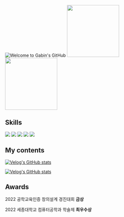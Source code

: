 <!DOCTYPE html>
<html lang="en">
<head>
    <meta charset="UTF-8">
    <meta name="viewport" content="width=device-width, initial-scale=1.0">
    <img src="https://capsule-render.vercel.app/api?type=transparent&color=auto&height=120&section=header&text=Welcome%20to%20Gabin's%20GitHub😋&render&fontSize=50&fontColor=black&animation=twinkling&fontAlign=50&fontAlignY=50" alt="Welcome to Gabin's GitHub">
</head>

<body>
  <img src="https://github-readme-stats.vercel.app/api?username=gabean13&theme=vue&show_icons=true" height="170"/>

  <img src="https://github-readme-stats.vercel.app/api/top-langs/?username=gabean13&exclude_repo=dkssud8150.github.io&layout=compact&theme=vue" height="170"/>



<div>
<h2> Skills </h2>
<span>
    <img src="https://img.shields.io/badge/spring-6DB33F?style=for-the-badge&logo=spring&logoColor=white">
  </a>
</span>
<span>
    <img src="https://img.shields.io/badge/springBoot-6DB33F?style=for-the-badge&logo=springboot&logoColor=white">
  </a>
</span>
<span>
    <img src="https://img.shields.io/badge/JAVA-007396?style=for-the-badge&logo=java&logoColor=white">
  </a>
</span>
<span>
    <img src="https://img.shields.io/badge/mysql-4479A1?style=for-the-badge&logo=mysql&logoColor=white">
  </a>
</span>
<span>
    <img src="https://img.shields.io/badge/c-A8B9CC?style=for-the-badge&logo=c&logoColor=white">
  </a>
</span>
</div>

<div>
<h2> My contents </h2>

[![Velog's GitHub stats](https://velog-readme-stats.vercel.app/api/badge?name=gabean13)](https://velog.io/@gabean13) 

[![Velog's GitHub stats](https://velog-readme-stats.vercel.app/api?name=gabean13)](https://github.com/eungyeole/velog-readme-stats)

</div>

<div>
<h2>Awards</h2>

2022 공학교육인증 창의설계 경진대회 **금상** 

2022 세종대학교 컴퓨터공학과 학술제 **최우수상**
</div>
</body>

</html>
